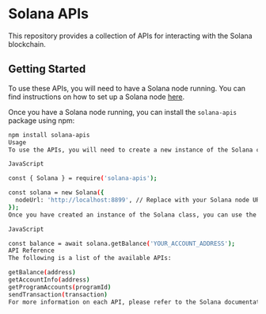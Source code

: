 # Solana APIs

This repository provides a collection of APIs for interacting with the Solana blockchain.

## Getting Started

To use these APIs, you will need to have a Solana node running. You can find instructions on how to set up a Solana node [here](https://docs.solana.com/developing/get-started/installation).

Once you have a Solana node running, you can install the `solana-apis` package using npm:

```bash
npm install solana-apis
Usage
To use the APIs, you will need to create a new instance of the Solana class:

JavaScript

const { Solana } = require('solana-apis');

const solana = new Solana({
  nodeUrl: 'http://localhost:8899', // Replace with your Solana node URL
});
Once you have created an instance of the Solana class, you can use the various methods to interact with the Solana blockchain. For example, to get the balance of an account, you can use the getBalance method:

JavaScript

const balance = await solana.getBalance('YOUR_ACCOUNT_ADDRESS');
API Reference
The following is a list of the available APIs:

getBalance(address)
getAccountInfo(address)
getProgramAccounts(programId)
sendTransaction(transaction)
For more information on each API, please refer to the Solana documentation.
